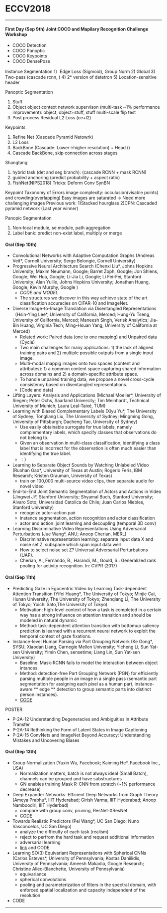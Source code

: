 <script type="text/javascript" src="http://cdn.mathjax.org/mathjax/latest/MathJax.js?config=default"></script>

# ECCV2018

---

#### First Day (Sep 9th) Joint COCO and Mapilary Recognition Challenge Workshop
- COCO Detection
- COCO Panoptic
- COCO Keypoints
- COCO DensePose

Instance Segmentation
1）Edge Loss (Sigmoid), Group Norm
2) Global 
3) Two-pass (cascade rcnn, )
4) 2* version of detetron
5) Location-sensitive header

Panoptic Segmentation
1) Stuff
2) Object
object context network
supervison (multi-task ~1% performance improvement): object, object+stuff, stuff
multi-scale flip test
3) Post process
Residual L2 Loss (ce+l2)

Keypoints
1) Refine Net (Cascade Pyramid Netowrk)
2) L2 Loss
3) BackBone (Cascade: Lower->higher resolution) + Head ()
4) Cascade BackBone, skip connection across stages

Shangtang

1) hybrid task (det and seg branch): (cascade RCNN + mask RCNN)
2) guided anchoring (predict probability + aspect ratio)
3) FishNet(NIPS2018)
Tricks: Deform Conv SynBN

Keypoint
Taxonomy of Errors
image complexity: occulusion(visable points) and crowding(overlapping)
Easy images are saturated -> Need more challenging images
Previous work:
1)Stacked hourglass
2)CPN: Cascaded pyramid network (Last year winner)

Panopic Segmentation
1) Non-local module, se module, path aggregation
2) Label bank: predict non-exist label, multiply or merge

#### Oral (Sep 10th)
- Convolutional Networks with Adaptive Computation Graphs (Andreas Veit*, Cornell University; Serge Belongie, Cornell University)
- Progressive Neural Architecture Search (Chenxi Liu*, Johns Hopkins University; Maxim Neumann, Google; Barret Zoph, Google; Jon Shlens, Google; Wei Hua, Google; Li-Jia Li, Google; Li Fei-Fei, Stanford University; Alan Yuille, Johns Hopkins University; Jonathan Huang, Google; Kevin Murphy, Google
)
  - *CODE and MODEL*
  - The structures we discover in this way achieve state of the art classification accuracies on CIFAR-10 and ImageNet.
- Diverse Image-to-Image Translation via Disentangled Representations （Hsin-Ying Lee*, University of California, Merced; Hung-Yu Tseng, University of California, Merced; Maneesh Singh, Verisk Analytics; Jia-Bin Huang, Virginia Tech; Ming-Hsuan Yang, University of California at Merced）
  - Related work: Paired data (one to one mapping) and Unpaired data (Cycle)
  - Two main challenges for many applications: 1) the lack of aligned training pairs and 2) multiple possible outputs from a single input image.
  - Multi-modal mappig images onto two spaces (content and attributes): 1) a common content space capturing shared information across domains and 2) a domain-specific attribute space.
  - To handle unpaired training data, we propose a novel cross-cycle consistency based on disentangled representations. 
  - [Code and data]
- Lifting Layers: Analysis and Applications (Michael Moeller*, University of Siegen; Peter Ochs, Saarland University; Tim Meinhardt, Technical University of Munich; Laura Leal-Taixé, TUM)
- Learning with Biased Complementary Labels (Xiyu Yu*, The University of Sydney; Tongliang Liu, The University of Sydney; Mingming Gong, University of Pittsburgh; Dacheng Tao, University of Sydney)
  - Use easily obtainable surrogate for true labels, namely complementary
labels, which specify classes that observations do not belong to.
  - Given an observation in multi-class classification, identifying a class label that is incorrect for the observation is often much easier than identifying the true label.
  - ：）
 - Learning to Separate Object Sounds by Watching Unlabeled Video (Ruohan Gao*, University of Texas at Austin; Rogerio Feris, IBM Research; Kristen Grauman, University of Texas)
   - train on 100,000 multi-source video clips, then separate audio for novel video
 - End-to-End Joint Semantic Segmentation of Actors and Actions in Video (Jingwei Ji*, Stanford University; Shyamal Buch, Stanford University; Alvaro Soto, Universidad Catolica de Chile; Juan Carlos Niebles, Stanford University)
   - recognize actor-action pair
   - instance segmentation, action recognition and actor classification
   - actor and action: joint learning and decoupling (temporal 3D conv)
- Learning Discriminative Video Representations Using Adversarial Perturbations (Jue Wang*, ANU; Anoop Cherian, MERL)
  - Discriminative representation learning: separate input data X and noise set Z, subspace which span input data well
  - How to select noise set Z? Universal Adversarial Perturbations (UAP).
  - Cherian, A., Fernando, B., Harandi, M., Gould, S.: Generalized rank pooling for
activity recognition. In: CVPR (2017)


#### Oral (Sep 11th)

- Predicting Gaze in Egocentric Video by Learning Task-dependent Attention Transition (Yifei Huang*, The University of Tokyo; Minjie Cai, Hunan University, The University of Tokyo; Zhenqiang Li, The University of Tokyo; Yoichi Sato,The University of Tokyo)
  - Motivation: high-level context of how a task is completed in a certain way has a strong influence on attention transition and should be modeled in natural dynamic
  - Method: task-dependent attention transition with bottomup saliency prediction is learned with a recurrent neural network to exploit the temporal context of gaze fixations.
- Instance-level Human Parsing via Part Grouping Network (Ke Gong*, SYSU; Xiaodan Liang, Carnegie Mellon University; Yicheng Li, Sun Yat-sen University; Yimin Chen, sensetime; Liang Lin, Sun Yat-sen University)
  - Baseline: Mask-RCNN fails to model the interaction between object intances.
  - Method: detection-free Part Grouping Network (PGN) for efficiently parsing multiple people in an image in a single pass (semantic part segmentation for assigning each pixel as a human part, instance-aware ** edge ** detection to group semantic parts into distinct person instances).
  - [CODE](http://sysu-hcp.net/lip/)

POSTER
- P-2A-12	Understanding Degeneracies and Ambiguities in Attribute Transfer
- P-2A-14	Rethinking the Form of Latent States in Image Captioning
- P-2A-15	ConvNets and ImageNet Beyond Accuracy: Understanding Mistakes and Uncovering Biases

#### Oral (Sep 13th)

- Group Normalization (Yuxin Wu, Facebook; Kaiming He*, Facebook Inc., USA)
  - Normalization matters, batch is not always ideal (Small Batch), channels can be grouped and have substructures
  - GN enables training Mask R-CNN from scratch (~1% performance decrease)
- Deep Expander Networks: Efficient Deep Networks from Graph Theory (Ameya Prabhu*, IIIT Hyderabad; Girish Varma, IIIT Hyderabad; Anoop Namboodiri, IIIT Hyderbad)
  - compare with group conv, pruning, ResNet-XResNet
  - [CODE](https://github.com/DrImpossible/Deep-Expander-Networks)
- Towards Realistic Predictors (Pei Wang*, UC San Diego; Nuno Vasconcelos, UC San Diego)
  - analyze the difficulty of each task (realism)
  - reject to perfrom the hard task and request additional information
  - adversarial learning
  - [link](http://www.svcl.ucsd.edu/~peiwang/) and CODE
- Learning SO(3) Equivariant Representations with Spherical CNNs (Carlos Esteves*, University of Pennsylvania; Kostas Daniilidis, University of Pennsylvania; Ameesh Makadia, Google Research; Christine Allec-Blanchette, University of Pennsylvania)
  - equivariance
  - spherical convolutions
  - pooling and parameterization of filters in the spectral domain,
with enforced spatial localization and capacity independent of the resolution
 - CODE

---
